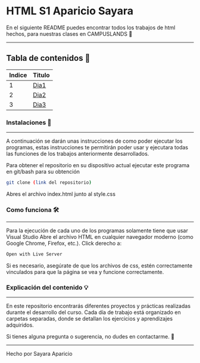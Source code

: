 # HTML S1 Aparicio Sayara
En el siguiente README puedes encontrar todos los trabajos de html hechos, para nuestras clases en CAMPUSLANDS 🚀

---

## Tabla de contenidos 📖
| Indice | Titulo  |
|--|--|
| 1 | [Dia1](#) |
| 2 | [Dia2](#) |
| 3 | [Dia3](#) |

### Instalaciones 🔩
---
A continuación se darán unas instrucciones de como poder ejecutar los programas, estas instrucciones te permitirán poder usar y ejecutara todas las funciones de los trabajos anteriormente desarrollados.

Para obtener el repositorio en su dispositivo actual ejecutar este programa en git/bash para su obtención
```bash
git clone (link del repositorio)
```
Abres el archivo index.html junto al style.css

### Como funciona 🛠️
---
Para la ejecución de cada uno de los programas solamente tiene que usar Visual Studio
Abre el archivo HTML en cualquier navegador moderno (como Google Chrome, Firefox, etc.).
Click derecho a: 

```sh
Open with Live Server
```
Si es necesario, asegúrate de que los archivos de css, estén correctamente vinculados para que la página se vea y funcione correctamente.

### Explicación del contenido 💡
---
En este repositorio encontrarás diferentes proyectos y prácticas realizadas durante el desarrollo del curso. Cada día de trabajo está organizado en carpetas separadas, donde se detallan los ejercicios y aprendizajes adquiridos.

Si tienes alguna pregunta o sugerencia, no dudes en contactarme. 🚀

---

Hecho por Sayara Aparicio
